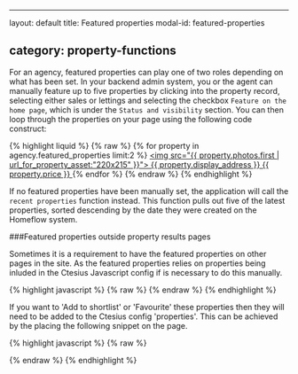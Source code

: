 ---

layout: default title: Featured properties modal-id: featured-properties

category: property-functions
----------------------------

For an agency, featured properties can play one of two roles depending on what has been set. In your backend admin system, you or the agent can manually feature up to five properties by clicking into the property record, selecting either sales or lettings and selecting the checkbox `Feature on the home page`, which is under the `Status and visibility` section. You can then loop through the properties on your page using the following code construct:

{% highlight liquid %} {% raw %} {% for property in agency.featured_properties limit:2 %} <a href="{{ property | url_for_property }}"> <img src="{{ property.photos.first | url_for_property_asset:"220x215" }}"> {{ property.display_address }} {{ property.price }} </a> {% endfor %} {% endraw %} {% endhighlight %}

If no featured properties have been manually set, the application will call the `recent properties` function instead. This function pulls out five of the latest properties, sorted descending by the date they were created on the Homeflow system.

###Featured properties outside property results pages

Sometimes it is a requirement to have the featured properties on other pages in the site. As the featured properties relies on properties being inluded in the Ctesius Javascript config if is necessary to do this manually.

{% highlight javascript %} {% raw %}<script> $(document).ready(function(){ {% assign properties = agency.featured_properties %} var agency_featured_properties = {% include_as_json properties/properties_list %}.properties Ctesius.addConfig('properties', agency_featured_properties); Ctesius.bootPropertiesCollection(Ctesius.getConfig('properties')); )};</script> {% endraw %} {% endhighlight %}

If you want to 'Add to shortlist' or 'Favourite' these properties then they will need to be added to the
Ctesius config 'properties'. This can be achieved by the placing the following snippet on the page.

{% highlight javascript %}
{% raw %}
<script>
$(window).load(function(){
  Ctesius.appendConfig('properties', {% include_as_json properties/properties_list data: similar_properties target: properties %}.properties);
  Ctesius.bootPropertiesCollection(Ctesius.getConfig('properties'));
  });
</script>
{% endraw %}
{% endhighlight %}
